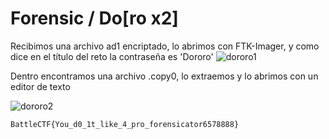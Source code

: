 # Forensic / Do[ro x2]

Recibimos una archivo ad1 encriptado, lo abrimos con FTK-Imager, y como dice en el título del reto la contraseña es 'Dororo'
![dororo1](https://github.com/user-attachments/assets/9244c852-8ce3-415a-839c-42501c5876a1)

Dentro encontramos una archivo .copy0, lo extraemos y lo abrimos con un editor de texto

![dororo2](https://github.com/user-attachments/assets/978c4b26-1df5-4fd8-8b99-45f24f2c0800)

`BattleCTF{You_d0_1t_like_4_pro_forensicator6578888}`

